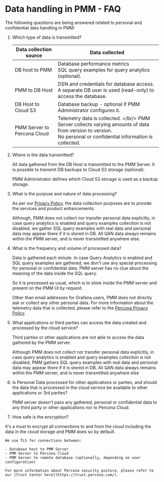 # Data handling in PMM - FAQ


The following questions are being answered related to personal and confidential data handling in PMM:

1. Which type of data is transmitted?

      |**Data collection source**                                       | **Data collected** |
      | --------------------------------------------------------------- | ------------------------------------------------------
      | DB host to PMM                                                  | Database performance metrics <br/> SQL query examples for query analytics (optional).
      | PMM to DB Host                                                  | DSN and credentials for database access. A separate DB user is used (read-only) to access the database.
      | DB Host to Cloud S3                                             | Database backup - optional if PMM Administrator configures it.
      | PMM Server to Percona Cloud                                     | Telemetry data is collected. </br/> PMM Server collects varying amounts of data from version to version. <br/> No personal or confidential information is collected.


2. Where is the data transmitted?

    All data gathered from the DB Host is transmitted to the PMM Server. It is possible to transmit DB backups to Cloud S3 storage (optional). 

    PMM Administrator defines which Cloud S3 storage is used as a backup storage.

3. What is the purpose and nature of data processing?

    As per our [Privacy Policy](https://www.percona.com/privacy-policy), the data collection purposes are to provide the services and product enhancements.

    Although, PMM does not collect nor transfer personal data explicitly, in case query analytics is enabled and query examples collection is not disabled, we gather SQL query examples with real data and personal data may appear there if it is stored in DB.  All QAN data always remains within the PMM server, and is never transmitted anywhere else.

4. What is the frequency and volume of processed data?

    Data is gathered each minute. In case Query Analytics is enabled and SQL query examples are gathered, we don't use any special processing for personal or confidential data. PMM server has no clue about the meaning of the data inside the SQL query. 

    So it is processed as usual, which is to store inside the PMM server and present on the PMM UI by request.

    Other than email addresses for Grafana users, PMM does not directly ask or collect any other personal data. For more information about the telemetry data that is collected, please refer to the [Percona Privacy Policy](http://www.percona.com/privacy-policy/). 

5. What applications or third parties can access the data created and processed by the cloud service?

    Third parties or other applications are not able to access the data gathered by the PMM server.

    Although PMM does not collect nor transfer personal data explicitly, in case query analytics is enabled and query examples collection is not disabled, PMM gathers SQL query examples with real data and personal data may appear there if it is stored in DB.  All QAN data always remains within the PMM server, and is never transmitted anywhere else


6. Is Personal Data processed for other applications or parties, and should the data that is processed in the cloud service be available to other applications or 3rd parties?

    PMM server doesn't pass any gathered, personal or confidential data to any third party or other applications nor to Percona Cloud.

7. How safe is the encryption? 

It's a must to encrypt all connections to and from the cloud including the data in the cloud storage and PMM does so by default. 

    We use TLS for connections between:

    - Database host to PMM Server
    - PMM Server to Percona Cloud
    - PMM Server to remote database (optionally, depending on user configuration)

    For more information about Percona security posture, please refer to our [Trust Center here](https://trust.percona.com/).

